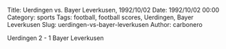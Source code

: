 Title: Uerdingen vs. Bayer Leverkusen, 1992/10/02
Date: 1992/10/02 00:00
Category: sports
Tags: football, football scores, Uerdingen, Bayer Leverkusen
Slug: uerdingen-vs-bayer-leverkusen
Author: carbonero


Uerdingen 2 - 1 Bayer Leverkusen
